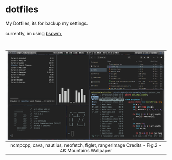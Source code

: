 # dotfiles
My Dotfiles, its for backup my settings.

currently, im using [bspwm](https://github.com/baskerville/bspwm),

<br>

| ![img1](img/img1.png) |
|:--:|
| ncmpcpp, cava, nautilus, neofetch, figlet, rangerImage Credits - Fig.2 - 4K Mountains Wallpaper |